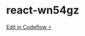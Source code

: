# react-wn54gz

[Edit in Codeflow ⚡️](https://stackblitz.com/~/github.com/TripathiCodeTales/react-wn54gz)
